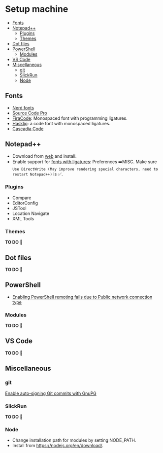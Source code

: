 # Setup machine

<!-- TOC -->

- [Fonts](#fonts)
- [Notepad++](#notepad)
    - [Plugins](#plugins)
    - [Themes](#themes)
- [Dot files](#dot-files)
- [PowerShell](#powershell)
    - [Modules](#modules)
- [VS Code](#vs-code)
- [Miscellaneous](#miscellaneous)
    - [git](#git)
    - [SlickRun](#slickrun)
    - [Node](#node)

<!-- /TOC -->

## Fonts

- [Nerd fonts](https://github.com/ryanoasis/nerd-fonts)
- [Source Code Pro](https://github.com/adobe-fonts/source-code-pro)
- [FiraCode](https://github.com/tonsky/FiraCode): Monospaced font with programming ligatures.
- [Hasklig](https://github.com/i-tu/Hasklig): a code font with monospaced ligatures.
- [Cascadia Code](https://github.com/microsoft/cascadia-code)

## Notepad++

- Download from [web](https://notepad-plus-plus.org/download/) and install.
- Enable support for [fonts with ligatures](
    <https://github.com/notepad-plus-plus/notepad-plus-plus/pull/8326>): Preferences :arrow_right:MISC. Make sure `Use DirectWrite (May improve rendering special characters, need to restart Notepad++)` is :white_check_mark:.

### Plugins

- Compare
- EditorConfig
- JSTool
- Location Navigate
- XML Tools

### Themes

**TO DO** 🚧

## Dot files

**TO DO** 🚧

## PowerShell

- [Enabling PowerShell remoting fails due to Public network connection type](https://4sysops.com/archives/enabling-powershell-remoting-fails-due-to-public-network-connection-type/)

### Modules

**TO DO** 🚧

## VS Code

**TO DO** 🚧

## Miscellaneous

### git

[Enable auto-signing Git commits with GnuPG](https://gist.github.com/BoGnY/f9b1be6393234537c3e247f33e74094a)

### SlickRun

**TO DO** 🚧

### Node

- Change installation path for modules by setting NODE_PATH.
- Install from <https://nodejs.org/en/download/>.
